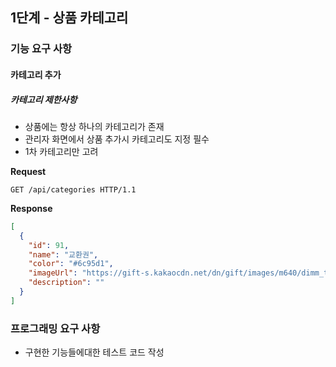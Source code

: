 ## 1단계 - 상품 카테고리
### 기능 요구 사항
#### 카테고리 추가
##### 카테고리 제한사항
- 상품에는 항상 하나의 카테고리가 존재
- 관리자 화면에서 상품 추가시 카테고리도 지정 필수
- 1차 카테고리만 고려

**Request**

`GET /api/categories HTTP/1.1`

**Response**
```json
[
  {
    "id": 91,
    "name": "교환권",
    "color": "#6c95d1",
    "imageUrl": "https://gift-s.kakaocdn.net/dn/gift/images/m640/dimm_theme.png",
    "description": ""
  }
]
```
### 프로그래밍 요구 사항
- 구현한 기능들에대한 테스트 코드 작성

